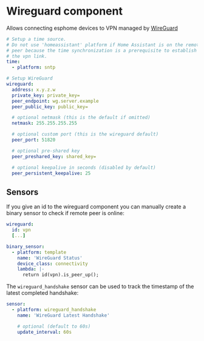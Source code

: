 # Wireguard component
Allows connecting esphome devices to VPN managed by [WireGuard](https://www.wireguard.com/)

```yaml
# Setup a time source.
# Do not use 'homeassistant' platform if Home Assistant is on the remote
# peer because the time synchronization is a prerequisite to establish
# the vpn link.
time:
  - platform: sntp

# Setup WireGuard
wireguard:
  address: x.y.z.w
  private_key: private_key=
  peer_endpoint: wg.server.example
  peer_public_key: public_key=

  # optional netmask (this is the default if omitted)
  netmask: 255.255.255.255

  # optional custom port (this is the wireguard default)
  peer_port: 51820

  # optional pre-shared key
  peer_preshared_key: shared_key=

  # optional keepalive in seconds (disabled by default)
  peer_persistent_keepalive: 25
```

## Sensors

If you give an id to the wireguard component you can manually create a binary
sensor to check if remote peer is online:

```yaml
wireguard:
  id: vpn
  [...]

binary_sensor:
  - platform: template
    name: 'WireGuard Status'
    device_class: connectivity
    lambda: |-
      return id(vpn).is_peer_up();
```

The `wireguard_handshake` sensor can be used to track the timestamp of the
latest completed handshake:

```yaml
sensor:
  - platform: wireguard_handshake
    name: 'WireGuard Latest Handshake'

    # optional (default to 60s)
    update_interval: 60s
```
